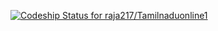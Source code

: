 [ ![Codeship Status for raja217/Tamilnaduonline1](https://www.codeship.io/projects/fdf87620-0992-0132-99cc-2a55eae55605/status)](https://www.codeship.io/projects/31548)